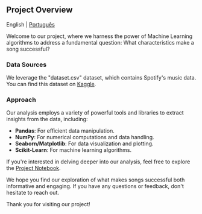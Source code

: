 ## Project Overview

English | [Português](README_pt-br.md)

Welcome to our project, where we harness the power of Machine Learning algorithms to address a fundamental question: What characteristics make a song successful?

### Data Sources

We leverage the "dataset.csv" dataset, which contains Spotify's music data. You can find this dataset on [Kaggle](https://www.kaggle.com/datasets/maharshipandya/-spotify-tracks-dataset).

### Approach

Our analysis employs a variety of powerful tools and libraries to extract insights from the data, including:

- **Pandas**: For efficient data manipulation.
- **NumPy**: For numerical computations and data handling.
- **Seaborn/Matplotlib**: For data visualization and plotting.
- **Scikit-Learn**: For machine learning algorithms.

If you're interested in delving deeper into our analysis, feel free to explore the [Project Notebook](Projeto_ML2-1.ipynb).

We hope you find our exploration of what makes songs successful both informative and engaging. If you have any questions or feedback, don't hesitate to reach out.

Thank you for visiting our project!
